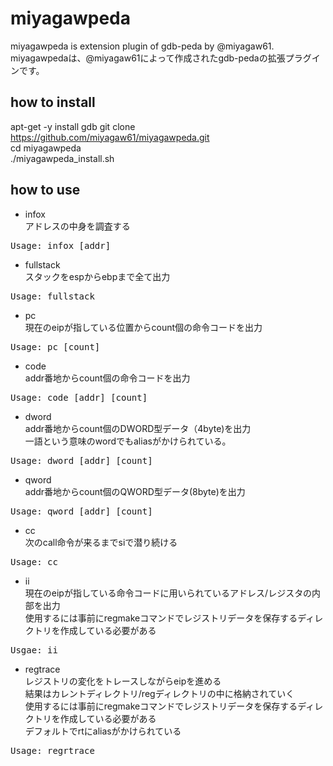 miyagawpeda
===========

miyagawpeda is extension plugin of gdb-peda by @miyagaw61.  
miyagawpedaは、@miyagaw61によって作成されたgdb-pedaの拡張プラグインです。

how to install
--------------

apt-get -y install gdb
git clone https://github.com/miyagaw61/miyagawpeda.git  
cd miyagawpeda  
./miyagawpeda_install.sh  

how to use
----------

* infox  
アドレスの中身を調査する  
<pre>
Usage: infox [addr]
</pre>

* fullstack  
スタックをespからebpまで全て出力  
<pre>
Usage: fullstack
</pre>

* pc  
現在のeipが指している位置からcount個の命令コードを出力
<pre>
Usage: pc [count]
</pre>

* code  
addr番地からcount個の命令コードを出力
<pre>
Usage: code [addr] [count]
</pre>

* dword  
addr番地からcount個のDWORD型データ（4byte)を出力  
一語という意味のwordでもaliasがかけられている。
<pre>
Usage: dword [addr] [count]
</pre>

* qword  
addr番地からcount個のQWORD型データ(8byte)を出力
<pre>
Usage: qword [addr] [count]
</pre>

* cc  
次のcall命令が来るまでsiで潜り続ける
<pre>
Usage: cc
</pre>

* ii  
現在のeipが指している命令コードに用いられているアドレス/レジスタの内部を出力  
使用するには事前にregmakeコマンドでレジストリデータを保存するディレクトリを作成している必要がある
<pre>
Usgae: ii
</pre>

* regtrace  
レジストリの変化をトレースしながらeipを進める  
結果はカレントディレクトリ/regディレクトリの中に格納されていく  
使用するには事前にregmakeコマンドでレジストリデータを保存するディレクトリを作成している必要がある  
デフォルトでrtにaliasがかけられている
<pre>
Usage: regrtrace
</pre>
